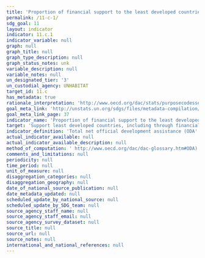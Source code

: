 ```yaml
---
title: 'Proportion of financial support to the least developed countries that is allocated to the construction and retrofitting of sustainable, resilient and resource-efficient buildings utilizing local materials'
permalink: /11-c-1/
sdg_goal: 11
layout: indicator
indicator: 11.c.1
indicator_variable: null
graph: null
graph_title: null
graph_type_description: null
graph_status_notes: unk
variable_description: null
variable_notes: null
un_designated_tier: '3'
un_custodial_agency: UNHABITAT
target_id: 11.c
has_metadata: true
rationale_interpretation: 'http://www.oecd.org/dac/stats/purposecodessectorclassification.htm) and urban development and management (code 43030) subsectors in the Least Developed Countries. Data expressed in US dollars at the average annual exchange rate.'
goal_meta_link: 'http://unstats.un.org/sdgs/files/metadata-compilation/Metadata-Goal-11.pdf'
goal_meta_link_page: 37
indicator_name: 'Proportion of financial support to the least developed countries that is allocated to the construction and retrofitting of sustainable, resilient and resource-efficient buildings utilizing local materials'
target: 'Support least developed countries, including through financial and technical assistance, in building sustainable and resilient buildings utilizing local materials.'
indicator_definition: 'Total net official development assistance (ODA'
actual_indicator_available: null
actual_indicator_available_description: null
method_of_computation: ' http://www.oecd.org/dac/dac-glossary.htm#ODA) to the construction (purpose code 32310'
comments_and_limitations: null
periodicity: null
time_period: null
unit_of_measure: null
disaggregation_categories: null
disaggregation_geography: null
date_of_national_source_publication: null
date_metadata_updated: null
scheduled_update_by_national_source: null
scheduled_update_by_SDG_team: null
source_agency_staff_name: null
source_agency_staff_email: null
source_agency_survey_dataset: null
source_title: null
source_url: null
source_notes: null
international_and_national_references: null
---
```


